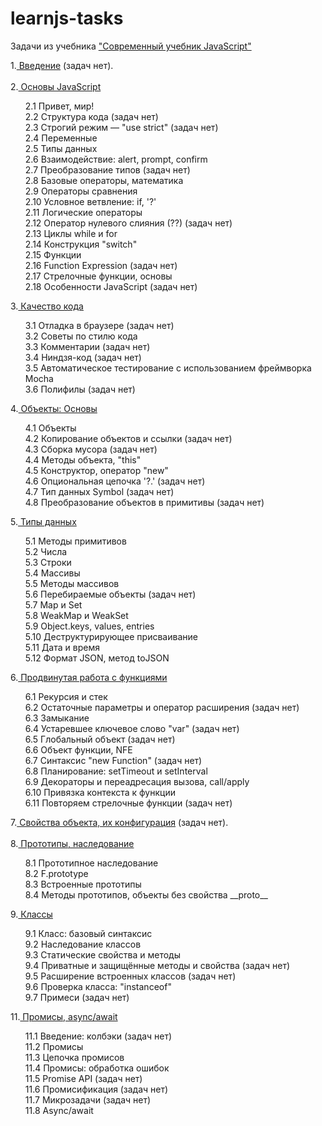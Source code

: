 # learnjs-tasks

<p>Задачи из учебника  <a href="https://learn.javascript.ru/">"Современный учебник JavaScript"</a>

1.<a href="https://learn.javascript.ru/getting-started"> Введение</a> (задач нет).<br><br>
2.<a href="https://learn.javascript.ru/first-steps"> Основы JavaScript</a>
<ul type='None'>
  <li>2.1 Привет, мир!</li>
  <li>2.2 Структура кода (задач нет)</li>
  <li>2.3 Строгий режим — "use strict" (задач нет)</li>
  <li>2.4 Переменные</li>
  <li>2.5 Типы данных</li>
  <li>2.6 Взаимодействие: alert, prompt, confirm</li>
  <li>2.7 Преобразование типов (задач нет)</li>
  <li>2.8 Базовые операторы, математика</li>
  <li>2.9 Операторы сравнения</li>
  <li>2.10 Условное ветвление: if, '?'</li>
  <li>2.11 Логические операторы</li>
  <li>2.12 Оператор нулевого слияния (??) (задач нет)</li>
  <li>2.13 Циклы while и for</li>
  <li>2.14 Конструкция "switch"</li>
  <li>2.15 Функции</li>
  <li>2.16 Function Expression (задач нет)</li>
  <li>2.17 Стрелочные функции, основы</li>
  <li>2.18 Особенности JavaScript (задач нет)</li>
  </ul>
3.<a href="https://learn.javascript.ru/code-quality"> Качество кода</a>
  <ul type='None'>
    <li>3.1 Отладка в браузере  (задач нет)</li>
    <li>3.2 Советы по стилю кода</li>
    <li>3.3 Комментарии (задач нет)</li>
    <li>3.4 Ниндзя-код (задач нет)</li>
    <li>3.5 Автоматическое тестирование c использованием фреймворка Mocha</li>
    <li>3.6 Полифилы (задач нет)</li>
 </ul>
4.<a href="https://learn.javascript.ru/object-basics"> Объекты: Основы</a>
   <ul type='None'>
    <li>4.1 Объекты</li>
    <li>4.2 Копирование объектов и ссылки (задач нет)</li>
    <li>4.3 Сборка мусора (задач нет)</li>
    <li>4.4 Методы объекта, "this"</li>
    <li>4.5 Конструктор, оператор "new"</li>
    <li>4.6 Опциональная цепочка '?.' (задач нет)</li>
    <li>4.7 Тип данных Symbol (задач нет)</li>
    <li>4.8 Преобразование объектов в примитивы (задач нет)</li>
   </ul>
5.<a href="https://learn.javascript.ru/data-types"> Типы данных</a>
<ul type='None'>
  <li>5.1 Методы примитивов</li>
  <li>5.2 Числа</li>
  <li>5.3 Строки</li>
  <li>5.4 Массивы</li>
  <li>5.5 Методы массивов</li>
  <li>5.6 Перебираемые объекты (задач нет)</li>
  <li>5.7 Map и Set</li>
  <li>5.8 WeakMap и WeakSet</li>
  <li>5.9 Object.keys, values, entries</li>
  <li>5.10 Деструктурирующее присваивание</li>
  <li>5.11 Дата и время</li>
  <li>5.12 Формат JSON, метод toJSON</li>
 </ul>
6.<a href="https://learn.javascript.ru/advanced-functions"> Продвинутая работа с функциями</a>
<ul type='None'>
  <li>6.1 Рекурсия и стек</li>
  <li>6.2 Остаточные параметры и оператор расширения (задач нет)</li>
  <li>6.3 Замыкание</li>
  <li>6.4 Устаревшее ключевое слово "var" (задач нет)</li>
  <li>6.5 Глобальный объект (задач нет)</li>
  <li>6.6 Объект функции, NFE</li>
  <li>6.7 Синтаксис "new Function" (задач нет)</li>
  <li>6.8 Планирование: setTimeout и setInterval</li>
  <li>6.9 Декораторы и переадресация вызова, call/apply</li>
  <li>6.10 Привязка контекста к функции</li>
  <li>6.11 Повторяем стрелочные функции (задач нет)</li>
 </ul>
7.<a href="https://learn.javascript.ru/object-properties"> Свойства объекта, их конфигурация</a> (задач нет).<br><br>
8.<a href="https://learn.javascript.ru/prototypes"> Прототипы, наследование</a>
<ul type='None'>
  <li>8.1 Прототипное наследование</li>
  <li>8.2 F.prototype</li>
  <li>8.3 Встроенные прототипы</li>
  <li>8.4 Методы прототипов, объекты без свойства __proto__</li>
</ul>
9.<a href="https://learn.javascript.ru/classes"> Классы</a>
<ul type='None'>
  <li>9.1 Класс: базовый синтаксис</li>
  <li>9.2 Наследование классов</li>
  <li>9.3 Статические свойства и методы</li>
  <li>9.4 Приватные и защищённые методы и свойства (задач нет)</li>
  <li>9.5 Расширение встроенных классов (задач нет)</li>
  <li>9.6 Проверка класса: "instanceof"</li>
  <li>9.7 Примеси (задач нет)</li>
 </ul>
11.<a href="https://learn.javascript.ru/async"> Промисы, async/await</a>  
<ul type='None'>
  <li>11.1 Введение: колбэки (задач нет)</li>
  <li>11.2 Промисы</li>
  <li>11.3 Цепочка промисов</li>
  <li>11.4 Промисы: обработка ошибок</li>
  <li>11.5 Promise API (задач нет)</li>
  <li>11.6 Промисификация (задач нет)</li>
  <li>11.7 Микрозадачи (задач нет)</li>
  <li>11.8 Async/await</li>
</ul> 
   
   
   
   
   
   
